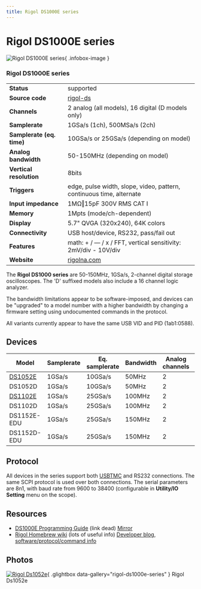 ```yaml
---
title: Rigol DS1000E series
---
```


# Rigol DS1000E series

<div class="infobox" markdown>

![Rigol DS1000E series](./img/Rigol_DS1052E.jpg){ .infobox-image }

### Rigol DS1000E series

| | |
|---|---|
| **Status** | supported |
| **Source code** | [rigol-ds](https://github.com/OpenTraceLab/OpenTraceCapture/tree/main/src/hardware/rigol-ds) |
| **Channels** | 2 analog (all models), 16 digital (D models only) |
| **Samplerate** | 1GSa/s (1ch), 500MSa/s (2ch) |
| **Samplerate (eq. time)** | 10GSa/s or 25GSa/s (depending on model) |
| **Analog bandwidth** | 50-150MHz (depending on model) |
| **Vertical resolution** | 8bits |
| **Triggers** | edge, pulse width, slope, video, pattern, continuous time, alternate |
| **Input impedance** | 1MΩ‖15pF 300V RMS CAT I |
| **Memory** | 1Mpts (mode/ch-dependent) |
| **Display** | 5.7" QVGA (320x240), 64K colors |
| **Connectivity** | USB host/device, RS232, pass/fail out |
| **Features** | math: + / — / x / FFT, vertical sensitivity: 2mV/div - 10V/div |
| **Website** | [rigolna.com](http://www.rigolna.com/products/digital-oscilloscopes/) |

</div>

The **Rigol DS1000 series** are 50-150MHz, 1GSa/s, 2-channel digital storage oscilloscopes. The 'D' suffixed models also include a 16 channel logic analyzer.

The bandwidth limitations appear to be software-imposed, and devices can be "upgraded" to a model number with a higher bandwidth by changing a firmware setting using undocumented commands in the protocol.

All variants currently appear to have the same USB VID and PID (1ab1:0588).

## Devices
| Model | Samplerate | Eq. samplerate | Bandwidth | Analog channels | Digital channels |
|---|---|---|---|---|---|
| [ DS1052E](https://sigrok.org/wiki/Rigol_DS1052E) | 1GSa/s | 10GSa/s | 50MHz | 2 | None |
| DS1052D | 1GSa/s | 10GSa/s | 50MHz | 2 | 16 |
| [ DS1102E](https://sigrok.org/wiki/Rigol_DS1102E) | 1GSa/s | 25GSa/s | 100MHz | 2 | None |
| DS1102D | 1GSa/s | 25GSa/s | 100MHz | 2 | 16 |
| DS1152E-EDU | 1GSa/s | 25GSa/s | 150MHz | 2 | None |
| DS1152D-EDU | 1GSa/s | 25GSa/s | 150MHz | 2 | 16 |

## Protocol

All devices in the series support both [USBTMC](https://sigrok.org/wiki/USBTMC) and RS232 connections. The same SCPI protocol is used over both connections. The serial parameters are 8n1, with baud rate from 9600 to 38400 (configurable in **Utility/IO Setting** menu on the scope).

## Resources
- [DS1000E Programming Guide](http://www.rigolna.com/pdfs/Programming_Guides/DS1000E_Programming_Guide.pdf) (link dead)
[Mirror](http://www.dgkelectronics.com/storage/code/RigolScope/DS1000E_Programming_Guide.pdf)
- [Rigol Homebrew wiki](http://rigol.codenaschen.de/index.php/Main_Page) (lots of useful info)
[Developer blog](http://codenaschen.de/tichyblog/), [software/protocol/command info](http://rigol.codenaschen.de/index.php/General_Information/Software)

## Photos

<div class="photo-grid" markdown>

[![Rigol Ds1052e](./img/Rigol_DS1052E.jpg)](./img/Rigol_DS1052E.png "Rigol Ds1052e"){ .glightbox data-gallery="rigol-ds1000e-series" }
<span class="caption">Rigol Ds1052e</span>

</div>
